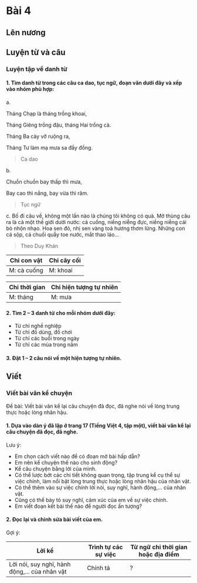 # Bài 4
## Lên nương

## Luyện từ và câu

### Luyện tập về danh từ
#### 1. Tìm danh từ trong các câu ca dao, tục ngữ, đoạn văn dưới đây và xếp vào nhóm phù hợp:

a.

Tháng Chạp là tháng trồng khoai,

Tháng Giêng trồng đậu, tháng Hai trồng cà.

Tháng Ba cày vỡ ruộng ra,

Tháng Tư làm mạ mưa sa đầy đồng.
> Ca dao

b.

Chuồn chuồn bay thấp thì mưa,

Bay cao thì nắng, bay vừa thì râm.
> Tục ngữ

c. Bố đi câu về, không một lần nào là chúng tôi không có quà. 
Mở thùng câu ra là cả một thế giới dưới nước: cá cuống, niềng niễng đực, niềng niễng cái bò nhộn nhạo. Hoa sen đỏ, nhị sen vàng toả hương thơm lừng. Những con cá sộp, cá chuối quẫy toe nước, mắt thao láo...
> Theo Duy Khán

| Chỉ con vật | Chỉ cây cối |
|---|---|
| M: cà cuống | M: khoai |

| Chỉ thời gian | Chỉ hiện tượng tự nhiên |
|---|---|
| M: tháng | M: mưa |

#### 2. Tìm 2 – 3 danh từ cho mỗi nhóm dưới đây:
- Từ chỉ nghề nghiệp
- Từ chỉ đồ dùng, đồ chơi
- Từ chỉ các buổi trong ngày
- Từ chỉ các mùa trong năm

#### 3. Đặt 1 – 2 câu nói về một hiện tượng tự nhiên.

## Viết

### Viết bài văn kể chuyện
Đề bài: Viết bài văn kể lại câu chuyện đã đọc, đã nghe nói về lòng trung thực hoặc lòng nhân hậu.

#### 1. Dựa vào dàn ý đã lập ở trang 17 (Tiếng Việt 4, tập một), viết bài văn kể lại câu chuyện đã đọc, đã nghe.
Lưu ý:
- Em chọn cách viết nào để có đoạn mở bài hấp dẫn?
- Em nên kể chuyện thế nào cho sinh động?
- Kể câu chuyện bằng lời của mình.
- Có thể lược bớt các chi tiết không quan trọng, tập trung kể cụ thể sự việc chính, làm nổi bật lòng trung thực hoặc lòng nhân hậu của nhân vật.
- Có thể thêm vào sự việc chính lời nói, suy nghĩ, hành động,... của nhân vật.
- Cũng có thể bày tỏ suy nghĩ, cảm xúc của em về sự việc chính.
- Em viết đoạn kết bài thế nào để người đọc ấn tượng?

#### 2. Đọc lại và chỉnh sửa bài viết của em.
Gợi ý:

| Lời kể | Trình tự các sự việc | Từ ngữ chỉ thời gian hoặc địa điểm |
|---|---|---|
| Lời nói, suy nghĩ, hành động,... của nhân vật | Chính tả | ? |
